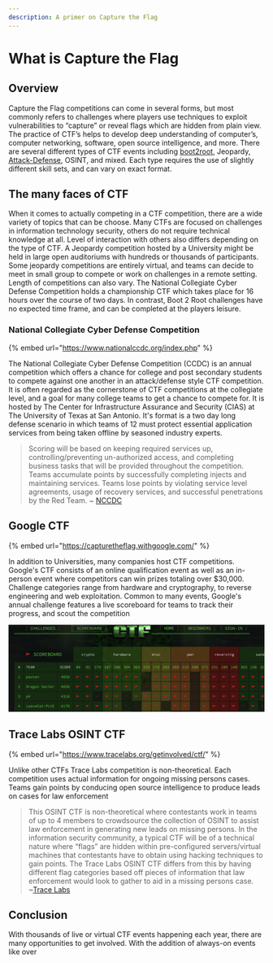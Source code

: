 ```yaml
---
description: A primer on Capture the Flag
---
```


# What is Capture the Flag

## Overview

Capture the Flag competitions can come in several forms, but most commonly refers to challenges where players use techniques to exploit vulnerabilities to “capture” or reveal flags which are hidden from plain view. The practice of CTF’s helps to develop deep understanding of computer’s, computer networking, software, open source intelligence, and more. There are several different types of CTF events including [boot2root](../types/boot-2-root/), Jeopardy, [Attack-Defense](../types/attack-defend/), OSINT, and mixed. Each type requires the use of slightly different skill sets, and can vary on exact format.

## The many faces of CTF

When it comes to actually competing in a CTF competition, there are a wide variety of topics that can be choose. Many CTFs are focused on challenges in information technology security, others do not require technical knowledge at all. Level of interaction with others also differs depending on the type of CTF. A Jeopardy competition hosted by a University might be held in large open auditoriums with hundreds or thousands of participants. Some jeopardy competitions are entirely virtual, and teams can decide to meet in small group to compete or work on challenges in a remote setting. Length of competitions can also vary. The National  Collegiate Cyber Defense Competition holds a championship CTF which takes place for 16 hours over the course of two days. In contrast, Boot 2 Root challenges have no expected time frame, and can be completed at the players leisure. 

### National Collegiate Cyber Defense Competition

{% embed url="https://www.nationalccdc.org/index.php" %}

The National Collegiate Cyber Defense Competition \(CCDC\) is an annual competition which offers a chance for college and post secondary students to compete against one another in an attack/defense style CTF competition. It is often regarded as the cornerstone of CTF competitions at the collegiate level, and a goal for many college teams to get a chance to compete for. It is hosted by The Center for Infrastructure Assurance and Security \(CIAS\) at The University of Texas at San Antonio. It's format is a two day long defense scenario in which teams of 12 must protect essential application services from being taken offline by seasoned industry experts. 

> Scoring will be based on keeping required services up, controlling/preventing un-authorized access, and completing business tasks that will be provided throughout the competition. Teams accumulate points by successfully completing injects and maintaining services. Teams lose points by violating service level agreements, usage of recovery services, and successful penetrations by the Red Team. ~ [NCCDC](https://www.nationalccdc.org/index.php/competition/competitors/rules)

## Google CTF

{% embed url="https://capturetheflag.withgoogle.com/" %}

In addition to Universities, many companies host CTF competitions. Google's CTF consists of an online qualification event as well as an in-person event where competitors can win prizes totaling over $30,000. Challenge categories range from hardware and cryptography, to reverse engineering and web exploitation. Common to many events, Google's annual challenge features a live scoreboard for teams to track their progress, and scout the competition

![Google CTF Leaderboard](../.gitbook/assets/screen-shot-2020-06-15-at-7.38.10-pm.png)

## Trace Labs OSINT CTF

{% embed url="https://www.tracelabs.org/getinvolved/ctf/" %}

Unlike other CTFs Trace Labs competition is non-theoretical. Each competition uses actual information for ongoing missing persons cases. Teams gain points by conducing open source intelligence to produce leads on cases for law enforcement 

> This OSINT CTF is non-theoretical where contestants work in teams of up to 4 members to crowdsource the collection of OSINT to assist law enforcement in generating new leads on missing persons. In the information security community, a typical CTF will be of a technical nature where “flags” are hidden within pre-configured servers/virtual machines that contestants have to obtain using hacking techniques to gain points. The Trace Labs OSINT CTF differs from this by having different flag categories based off pieces of information that law enforcement would look to gather to aid in a missing persons case. ~[Trace Labs](https://www.tracelabs.org/getinvolved/ctf/)

## Conclusion

With thousands of live or virtual CTF events happening each year, there are many opportunities to get involved.  With the addition of always-on events like over

